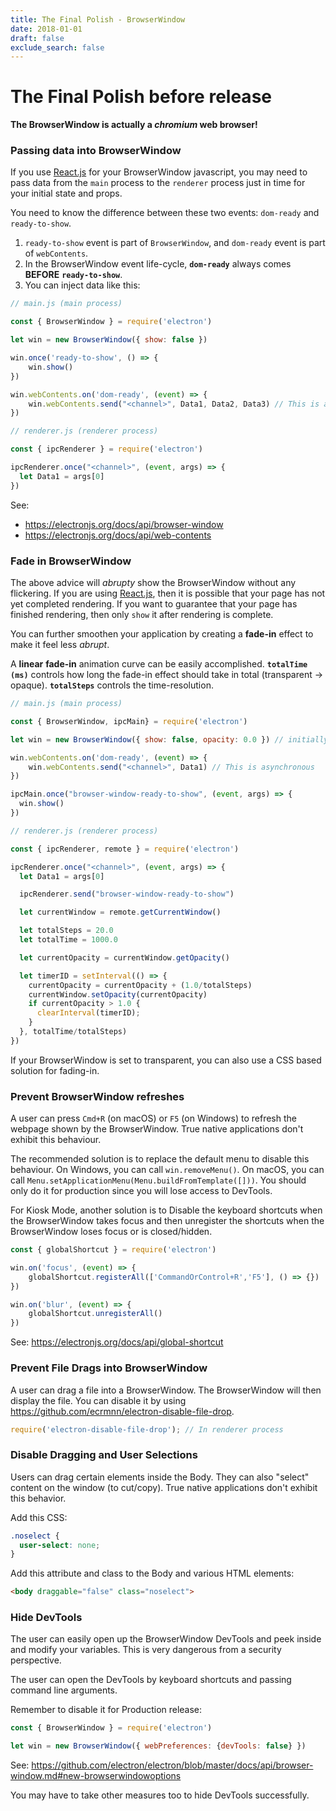 ```yaml
---
title: The Final Polish - BrowserWindow
date: 2018-01-01
draft: false
exclude_search: false
---
```


# The Final Polish before release

**The BrowserWindow is actually a _chromium_ web browser!**


### **Passing data into BrowserWindow**

If you use [React.js](https://reactjs.org/) for your BrowserWindow javascript, you may need to pass data from the `main` process to the `renderer` process just in time for your initial state and props.

You need to know the difference between these two events: `dom-ready` and `ready-to-show`.

1. `ready-to-show` event is part of `BrowserWindow`, and `dom-ready` event is part of `webContents`.
2. In the BrowserWindow event life-cycle, **`dom-ready`** always comes **BEFORE** **`ready-to-show`**.
3. You can inject data like this:

```javascript
// main.js (main process)

const { BrowserWindow } = require('electron')

let win = new BrowserWindow({ show: false })

win.once('ready-to-show', () => {
    win.show()
})

win.webContents.on('dom-ready', (event) => {
    win.webContents.send("<channel>", Data1, Data2, Data3) // This is asynchronous
})
``` 
```javascript
// renderer.js (renderer process)

const { ipcRenderer } = require('electron')

ipcRenderer.once("<channel>", (event, args) => {
  let Data1 = args[0]
})
```

See:

* https://electronjs.org/docs/api/browser-window
* https://electronjs.org/docs/api/web-contents

### **Fade in BrowserWindow**

The above advice will _abrupty_ show the BrowserWindow without any flickering. If you are using [React.js](https://reactjs.org/), then it is possible that your page has not yet completed rendering. If you want to guarantee that your page has finished rendering, then only `show` it after rendering is complete.

You can further smoothen your application by creating a **fade-in** effect to make it feel less _abrupt_.

A **linear** **fade-in** animation curve can be easily accomplished. **`totalTime (ms)`** controls how long the fade-in effect should take in total (transparent → opaque). **`totalSteps`** controls the time-resolution.


```javascript
// main.js (main process)

const { BrowserWindow, ipcMain} = require('electron')

let win = new BrowserWindow({ show: false, opacity: 0.0 }) // initially transparent

win.webContents.on('dom-ready', (event) => {
    win.webContents.send("<channel>", Data1) // This is asynchronous
})

ipcMain.once("browser-window-ready-to-show", (event, args) => {
  win.show()
})
``` 
```javascript
// renderer.js (renderer process)

const { ipcRenderer, remote } = require('electron')

ipcRenderer.once("<channel>", (event, args) => {
  let Data1 = args[0]

  ipcRenderer.send("browser-window-ready-to-show")

  let currentWindow = remote.getCurrentWindow()

  let totalSteps = 20.0
  let totalTime = 1000.0

  let currentOpacity = currentWindow.getOpacity()

  let timerID = setInterval(() => {
    currentOpacity = currentOpacity + (1.0/totalSteps)
    currentWindow.setOpacity(currentOpacity)
    if currentOpacity > 1.0 {
      clearInterval(timerID);
    }
  }, totalTime/totalSteps)
})
```

If your BrowserWindow is set to transparent, you can also use a CSS based solution for fading-in.

### **Prevent BrowserWindow refreshes**

A user can press `Cmd+R` (on macOS) or `F5` (on Windows) to refresh the webpage shown by the BrowserWindow. True native applications don't exhibit this behaviour.

The recommended solution is to replace the default menu to disable this behaviour. On Windows, you can call `win.removeMenu()`. On macOS, you can call `Menu.setApplicationMenu(Menu.buildFromTemplate([]))`. You should only do it for production since you will lose access to DevTools.

For Kiosk Mode, another solution is to Disable the keyboard shortcuts when the BrowserWindow takes focus and then unregister the shortcuts when the BrowserWindow loses focus or is closed/hidden.

```javascript
const { globalShortcut } = require('electron')

win.on('focus', (event) => {
    globalShortcut.registerAll(['CommandOrControl+R','F5'], () => {})
})

win.on('blur', (event) => {
    globalShortcut.unregisterAll()
})
```

See: https://electronjs.org/docs/api/global-shortcut

### **Prevent File Drags into BrowserWindow**

A user can drag a file into a BrowserWindow. The BrowserWindow will then display the file.
You can disable it by using https://github.com/ecrmnn/electron-disable-file-drop.

```js
require('electron-disable-file-drop'); // In renderer process
```


### **Disable Dragging and User Selections**

Users can drag certain elements inside the Body. They can also "select" content on the window (to cut/copy). True native applications don't exhibit this behavior.

Add this CSS:

```css
.noselect {
  user-select: none;
}
```

Add this attribute and class to the Body and various HTML elements:

```html
<body draggable="false" class="noselect">
```

### **Hide DevTools**

The user can easily open up the BrowserWindow DevTools and peek inside and modify your variables. This is very dangerous from a security perspective.

The user can open the DevTools by keyboard shortcuts and passing command line arguments.

Remember to disable it for Production release:

```js
const { BrowserWindow } = require('electron')

let win = new BrowserWindow({ webPreferences: {devTools: false} })

```

See: https://github.com/electron/electron/blob/master/docs/api/browser-window.md#new-browserwindowoptions

You may have to take other measures too to hide DevTools successfully.



